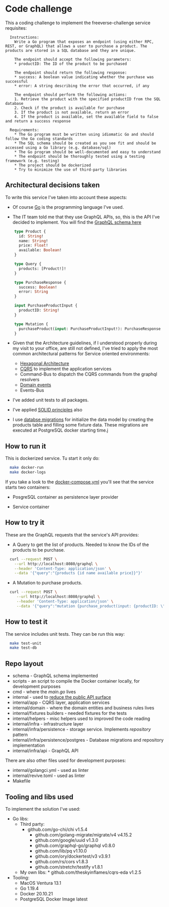 # Code challenge

This a coding challenge to implement the freeverse-challenge service requisites:
```
  Instructions:
    Write a Go program that exposes an endpoint (using either RPC, REST, or GraphQL) that allows a user to purchase a product. The products are stored in a SQL database and they are unique.

    The endpoint should accept the following parameters:
    * productID: The ID of the product to be purchased

    The endpoint should return the following response:
    * success: A boolean value indicating whether the purchase was successful
    * error: A string describing the error that occurred, if any

    The endpoint should perform the following actions:
    1. Retrieve the product with the specified productID from the SQL database
    2. Check if the product is available for purchase
    3. If the product is not available, return an error
    4. If the product is available, set the available field to false and return a success response

  Requirements:
    * The Go program must be written using idiomatic Go and should follow the Go coding standards
    * The SQL schema should be created as you see fit and should be accessed using a Go library (e.g. database/sql)
    * The Go program should be well-documented and easy to understand
    * The endpoint should be thoroughly tested using a testing framework (e.g. testing)
    * The project should be dockerized
    * Try to minimize the use of third-party libraries
```

## Architectural decisions taken

To write this service I've taken into account these aspects:

* Of course [Go](https://go.dev) is the programming language I've used.

* The IT team told me that they use GraphQL APIs, so, this is the API I've decided to implement. You will find the [GraphQL schema here](./schema/products.graphql)

```graphql
    type Product {
      id: String!
      name: String!
      price: Float!
      available: Boolean!
    }

    type Query {
      products: [Product!]!
    }

    type PurchaseResponse {
      success: Boolean!
      error: String
    }

    input PurchaseProductInput {
      productID: String!
    }

    type Mutation {
      purchaseProduct(input: PurchaseProductInput!): PurchaseResponse
    }
```

* Given that the Architecture guidelines, if I understood properly during my visit to your office, are still not defined, I've tried to apply the most common architectural patterns for Service oriented environments:
  * [Hexagonal Architecture](https://en.wikipedia.org/wiki/Hexagonal_architecture_(software))
  * [CQRS](https://learn.microsoft.com/es-es/azure/architecture/patterns/cqrs) to implement the application services
  * Command-Bus to dispatch the CQRS commands from the graphql resolvers
  * [Domain events](https://dev.to/isaacojeda/ddd-cqrs-aplicando-domain-events-en-aspnet-core-o6n)
  * Events-Bus

* I've added unit tests to all packages.
* I've applied [SOLID principles](https://en.wikipedia.org/wiki/SOLID) also
* I use [databse migrations](https://www.prisma.io/dataguide/types/relational/what-are-database-migrations) for initialize the data model by creating the products table and filling some fixture data. These migrations are executed at PostgreSQL docker starting time.j

## How to run it

This is dockerized service. Tu start it only do:

```sh
  make docker-run
  make docker-logs
```

If you take a look to the [docker-compose.yml](./docker-compose.yml) you'll see that the service starts two containers:

* PosgreSQL container as persistence layer provider

* Service container  

## How to try it

These are the GraphQL requests that the service's API provides:

  * A Query to get the list of products. Needed to know the IDs of the products to be purchase.

  ```sh
    curl --request POST \
      --url http://localhost:8080/graphql \
      --header 'Content-Type: application/json' \
      --data '{"query":"{products {id name available price}}"}'
  ```

  * A Mutation to purchase products.
  
  ```sh
    curl --request POST \
       --url http://localhost:8080/graphql \
       --header 'Content-Type: application/json' \
       --data '{"query":"mutation {purchase_product(input: {productID: \"ec92361c-3e36-4371-b040-28f608cbe8c6\"}) {success error }}"}'
  ```

## How to test it

The service includes unit tests. They can be run this way:

```sh
  make test-unit
  make test-db
```

## Repo layout

* schema - GraphQL schema implemented
* scripts - an script to compile the Docker container locally, for development purposes
* cmd - where the *main.go* lives
* internal - used to [reduce the public API surface](https://dave.cheney.net/2019/10/06/use-internal-packages-to-reduce-your-public-api-surface)
* internal/app - CQRS layer, application services
* internal/domain - where the domain entities and business rules lives
* internal/fixtures builders - needed fixtures for the tests
* internal/helpers - misc helpers used to improved the code reading
* internal/infra - infrastructure layer
* internal/infra/persistence - storage service. Implements *repository* pattern
* internal/infra/persistence/postgres - Database migrations and repository implementation
* internal/infra/api - GraphQL API

There are also other files used for development purposes:

  * internal/golangci.yml - used as linter
  * internal/revive.toml - used as linter
  * Makefile

## Tooling and libs used

To implement the solution I've used:

* Go libs:
  * Third party:
      * github.com/go-chi/chi v1.5.4
	    * github.com/golang-migrate/migrate/v4 v4.15.2
	    * github.com/google/uuid v1.3.0
	    * github.com/graphql-go/graphql v0.8.0
	    * github.com/lib/pq v1.10.0
	    * github.com/ory/dockertest/v3 v3.9.1
	    * github.com/rs/cors v1.8.3
	    * github.com/stretchr/testify v1.8.1
  * My own libs:
	    * github.com/theskyinflames/cqrs-eda v1.2.5
* Tooling:
  * MacOS Ventura 13.1
  * Go 1.19.4
  * Docker 20.10.21
  * PostgreSQL Docker Image latest
